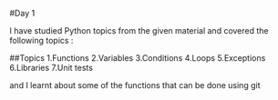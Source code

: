 #Day 1

I have studied Python topics from the given material and covered the following topics :

##Topics
1.Functions
2.Variables
3.Conditions
4.Loops
5.Exceptions
6.Libraries
7.Unit tests

and I learnt about some of the functions that can be done using git
